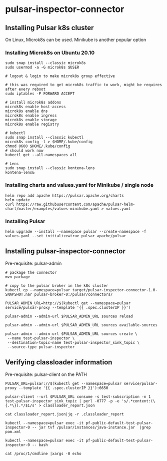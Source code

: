 # pulsar-inspector-connector

## Installing Pulsar k8s cluster

On Linux, Microk8s can be used. Minikube is another popular option

### Installing Microk8s on Ubuntu 20.10

```
sudo snap install --classic microk8s
sudo usermod -a -G microk8s $USER

# logout & login to make microk8s group effective

# this was required to get microk8s traffic to work, might be requires after every reboot
sudo iptables -P FORWARD ACCEPT

# install microk8s addons
microk8s enable host-access
microk8s enable dns
microk8s enable ingress
microk8s enable storage
microk8s enable registry

# kubectl
sudo snap install --classic kubectl
microk8s config -l > $HOME/.kube/config
chmod 0600 $HOME/.kube/config
# should work now
kubectl get --all-namespaces all

# Lens
sudo snap install --classic kontena-lens
kontena-lens&
```


### Installing charts and values.yaml for Minikube / single node

```
helm repo add apache https://pulsar.apache.org/charts
helm update
curl https://raw.githubusercontent.com/apache/pulsar-helm-chart/master/examples/values-minikube.yaml > values.yaml
```

### Installing Pulsar
```
helm upgrade --install --namespace pulsar --create-namespace -f values.yaml --set initialize=true pulsar apache/pulsar 
```


## Installing pulsar-inspector-connector

Pre-requisite: pulsar-admin


```
# package the connector
mvn package

# copy to the pulsar broker in the k8s cluster
kubectl cp --namespace=pulsar target/pulsar-inspector-connector-1.0-SNAPSHOT.nar pulsar-broker-0:/pulsar/connectors/

PULSAR_ADMIN_URL=http://$(kubectl get --namespace=pulsar service/pulsar-proxy --template '{{ .spec.clusterIP }}')

pulsar-admin --admin-url $PULSAR_ADMIN_URL sources reload

pulsar-admin --admin-url $PULSAR_ADMIN_URL sources available-sources

pulsar-admin --admin-url $PULSAR_ADMIN_URL sources create \
 --name test-pulsar-inspector \
 --destination-topic-name test-pulsar-inspector_sink_topic \
 --source-type pulsar-inspector
```

## Verifying classloader information

Pre-requisite: pulsar-client on the PATH

```
PULSAR_URL=pulsar://$(kubectl get --namespace=pulsar service/pulsar-proxy --template '{{ .spec.clusterIP }}'):6650

pulsar-client --url $PULSAR_URL consume -s test-subscription -n 1 test-pulsar-inspector_sink_topic | perl -0777 -p -e 's/.*content:(\{.*\}).*/$1/s' > classloader_report.json

cat classloader_report.json|jq -r .classloader_report

kubectl --namespace=pulsar exec -it pf-public-default-test-pulsar-inspector-0 -- jar tvf /pulsar/instances/java-instance.jar  |grep pom.xml

kubectl --namespace=pulsar exec -it pf-public-default-test-pulsar-inspector-0 -- bash

cat /proc/1/cmdline |xargs -0 echo
```
